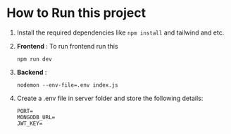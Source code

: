 # How to Run this project

1. Install the required dependencies like ```npm install``` and tailwind and etc.

2. **Frontend** : To run frontend run this
   ```
   npm run dev
   ```

3. **Backend** :
   ```
   nodemon --env-file=.env index.js
   ```

4. Create a .env file in server folder and store the following details:
   ```
   PORT=
   MONGODB_URL=
   JWT_KEY=
   ```
